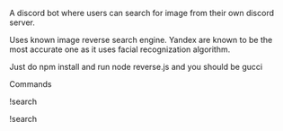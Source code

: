 A discord bot where users can search for image from their own discord server.

Uses known image reverse search engine. Yandex are known to be the most accurate one as it uses facial recognization algorithm.

Just do npm install 
and run node reverse.js and you should be gucci

Commands


!search <imageurl>

!search <discordattachment>
